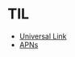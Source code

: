 # TIL
- [Universal Link](UniversalLink/UniversalLink.md)
- [APNs](ApplePushNotificationService/ApplePushNotificationService.md)
